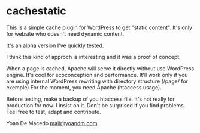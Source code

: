 # cachestatic

This is a simple cache plugin for WordPress to get "static content".
It's only for website who doesn't need dynamic content. 

It's an alpha version I've quickly tested. 

I think this kind of approch is interesting and it was a proof of concept. 

When a page is cached, Apache will serve it directly without use WordPress engine. It's cool for ecoconception and performance. 
It'll work only if you are using internal WordPress rewriting with directory structure (/page/ for exemple)
For the moment, you need Apache (htaccess usage).

Before testing, make a backup of you htaccess file. 
It's not really for production for now. I insist on it. 
Don't be surprised if you find problems. 
Feel free to test, adapt and contribute. 

Yoan De Macedo
mail@yoandm.com